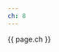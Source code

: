 ```yaml
---
ch: 8
---
```


<a class="en-page-number" id="107"></a>

<div class="chapter-number"><p class="chapter-number">{{ page.ch }}</p></div>

